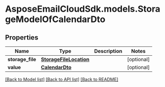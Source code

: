 # AsposeEmailCloudSdk.models.StorageModelOfCalendarDto
## Properties
Name | Type | Description | Notes
------------ | ------------- | ------------- | -------------
**storage_file** | [**StorageFileLocation**](StorageFileLocation.md) |  | [optional] 
**value** | [**CalendarDto**](CalendarDto.md) |  | [optional] 



[[Back to Model list]](README.md#documentation-for-models) [[Back to API list]](README.md#documentation-for-api-endpoints) [[Back to README]](README.md)


